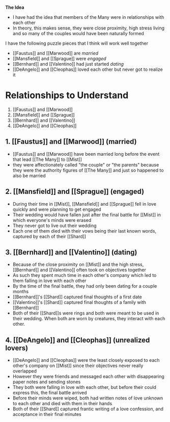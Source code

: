 **The Idea**
- I have had the idea that members of the Many were in relationships with each other
- In theory, this makes sense, they were close proximity, high stress living and so many of the couples would have been naturally formed

I have the following puzzle pieces that I think will work well together
- [[Faustus]] and [[Marwood]] are *married*
- [[Mansfield]] and [[Sprague]] were *engaged*
- [[Bernhard]] and [[Valentino]] had just started *dating*
- [[DeAngelo]] and [[Cleophas]] loved each other but never got to realize it
# Relationships to Understand
1. [[Faustus]] and [[Marwood]]
2. [[Mansfield]] and [[Sprague]]
3. [[Bernhard]] and [[Valentino]]
4. [[DeAngelo]] and [[Cleophas]]
## 1. [[Faustus]] and [[Marwood]] (married)
- [[Faustus]] and [[Marwood]] have been married long before the event that lead [[The Many]] to [[Mist]]
- they were affectionately called "the couple" or "the parents" because they were the authority figures of [[The Many]] and just so happened to also be married 
## 2. [[Mansfield]] and [[Sprague]] (engaged)
- During their time in [[Mist]], [[Mansfield]] and [[Sprague]] fell in love quickly and were planning to get engaged
- Their wedding would have fallen just after the final battle for [[Mist]] in which everyone's minds were erased 
- They never got to live out their wedding
- Each one of them died with their vows being their last known words, captured by each of their [[Shard]]
## 3. [[Bernhard]] and [[Valentino]] (dating)
- Because of the close proximity on [[Mist]] and the high stress, [[Bernhard]] and [[Valentino]] often took on objectives together
- As such they spent much time in each other's company which led to them falling in love with each other
- By the time of the final battle, they had only been dating for a couple months 
- [[Bernhard]]'s [[Shard]] captured final thoughts of a first date
- [[Valentino]]'s [[Shard]] captured final thoughts of a family with [[Bernhard]]
- Both of their [[Shard]]s were rings and both were meant to be used in their wedding. When both are worn by creatures, they interact with each other. 
## 4. [[DeAngelo]] and [[Cleophas]] (unrealized lovers)
- [[DeAngelo]] and [[Cleophas]] were the least closely exposed to each other's company on [[Mist]] since their objectives never really overlapped 
- However they were friends and messaged each other with disappearing paper notes and sending stones 
- They both were falling in love with each other, but before their could express this, the final battle arrived 
- Before their minds were wiped, both had written notes of love unknown to each other and died with them in their hands
- Both of their [[Shard]] captured frantic writing of a love confession, and acceptance in their final minutes 